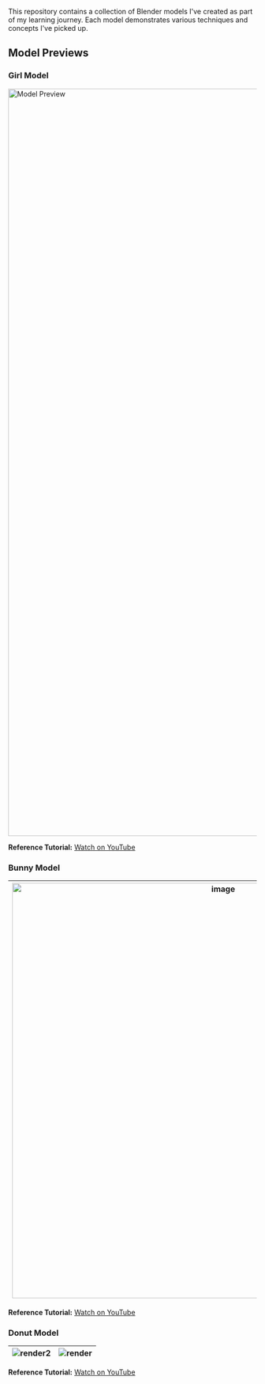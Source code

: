 This repository contains a collection of Blender models I've created as part of my learning journey. Each model demonstrates various techniques and concepts I've picked up.

## Model Previews

### Girl Model
<img width="1512" alt="Model Preview" src="https://github.com/user-attachments/assets/ba53ed86-9ab1-4100-a248-5f31a75120b1">

**Reference Tutorial:** [Watch on YouTube](https://www.youtube.com/watch?v=-XYryP_GU8o)

### Bunny Model
| <img width="840" alt="image" src="https://github.com/user-attachments/assets/1a0c61dc-f2b2-4773-a11f-722466790edb"> | <img width="840" alt="image" src="https://github.com/user-attachments/assets/5a9024c2-cf30-4049-aed8-f8f5d7f0552e"> |
| :---: | :----: |

**Reference Tutorial:** [Watch on YouTube](https://www.youtube.com/@EveSculpts/featured)

### Donut Model
| ![render2](https://github.com/user-attachments/assets/ac3a98a5-9a70-4778-a8ef-c43f5217e1cd) | ![render](https://github.com/user-attachments/assets/530b1647-c682-4b3e-a50a-67ba3bf3ae66) |
| :---: | :----: |

**Reference Tutorial:** [Watch on YouTube](https://www.youtube.com/watch?v=B0J27sf9N1Y&list=PLjEaoINr3zgEPv5y--4MKpciLaoQYZB1Z)
